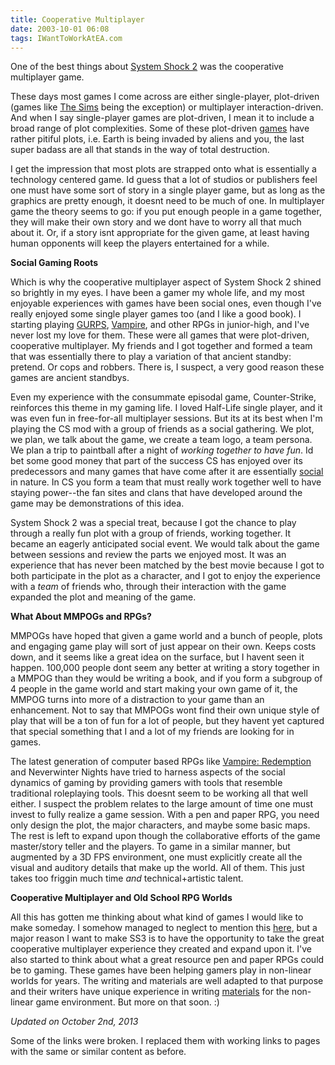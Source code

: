 ```yaml
---
title: Cooperative Multiplayer
date: 2003-10-01 06:08
tags: IWantToWorkAtEA.com
---
```

One of the best things about [System Shock 2][1] was the cooperative multiplayer game.

These days most games I come across are either single-player, plot-driven (games like [The Sims][2] being the exception) or multiplayer interaction-driven. And when I say single-player games are plot-driven, I mean it to include a broad range of plot complexities. Some of these plot-driven [games][3] have rather pitiful plots, i.e. Earth is being invaded by aliens and you, the last super badass are all that stands in the way of total destruction.

I get the impression that most plots are strapped onto what is essentially a technology centered game. Id guess that a lot of studios or publishers feel one must have some sort of story in a single player game, but as long as the graphics are pretty enough, it doesnt need to be much of one. In multiplayer game the theory seems to go: if you put enough people in a game together, they will make their own story and we dont have to worry all that much about it. Or, if a story isnt appropriate for the given game, at least having human opponents will keep the players entertained for a while.

**Social Gaming Roots**

Which is why the cooperative multiplayer aspect of System Shock 2 shined so brightly in my eyes. I have been a gamer my whole life, and my most enjoyable experiences with games have been social ones, even though I've really enjoyed some single player games too (and I like a good book). I starting playing [GURPS][4], [Vampire][5], and other RPGs in junior-high, and I've never lost my love for them. These were all games that were plot-driven, cooperative multiplayer. My friends and I got together and formed a team that was essentially there to play a variation of that ancient standby: pretend. Or cops and robbers. There is, I suspect, a very good reason these games are ancient standbys.

Even my experience with the consummate episodal game, Counter-Strike, reinforces this theme in my gaming life. I loved Half-Life single player, and it was even fun in free-for-all multiplayer sessions. But its at its best when I'm playing the CS mod with a group of friends as a social gathering. We plot, we plan, we talk about the game, we create a team logo, a team persona. We plan a trip to paintball after a night of *working together to have fun*. Id bet some good money that part of the success CS has enjoyed over its predecessors and many games that have come after it are essentially [social][6] in nature. In CS you form a team that must really work together well to have staying power--the fan sites and clans that have developed around the game may be demonstrations of this idea.

System Shock 2 was a special treat, because I got the chance to play through a really fun plot with a group of friends, working together. It became an eagerly anticipated social event. We would talk about the game between sessions and review the parts we enjoyed most. It was an experience that has never been matched by the best movie because I got to both participate in the plot as a character, and I got to enjoy the experience with a *team* of friends who, through their interaction with the game expanded the plot and meaning of the game.

**What About MMPOGs and RPGs?**

MMPOGs have hoped that given a game world and a bunch of people, plots and engaging game play will sort of just appear on their own. Keeps costs down, and it seems like a great idea on the surface, but I havent seen it happen. 100,000 people dont seem any better at writing a story together in a MMPOG than they would be writing a book, and if you form a subgroup of 4 people in the game world and start making your own game of it, the MMPOG turns into more of a distraction to your game than an enhancement. Not to say that MMPOGs wont find their own unique style of play that will be a ton of fun for a lot of people, but they havent yet captured that special something that I and a lot of my friends are looking for in games.

The latest generation of computer based RPGs like [Vampire: Redemption][7] and Neverwinter Nights have tried to harness aspects of the social dynamics of gaming by providing gamers with tools that resemble traditional roleplaying tools. This doesnt seem to be working all that well either. I suspect the problem relates to the large amount of time one must invest to fully realize a game session. With a pen and paper RPG, you need only design the plot, the major characters, and maybe some basic maps. The rest is left to expand upon though the collaborative efforts of the game master/story teller and the players. To game in a similar manner, but augmented by a 3D FPS environment, one must explicitly create all the visual and auditory details that make up the world. All of them. This just takes too friggin much time *and* technical+artistic talent.

**Cooperative Multiplayer and Old School RPG Worlds**

All this has gotten me thinking about what kind of games I would like to make someday. I somehow managed to neglect to mention this [here][8], but a major reason I want to make SS3 is to have the opportunity to take the great cooperative multiplayer experience they created and expand upon it. I've also started to think about what a great resource pen and paper RPGs could be to gaming. These games have been helping gamers play in non-linear worlds for years. The writing and materials are well adapted to that purpose and their writers have unique experience in writing [materials][9] for the non-linear game environment. But more on that soon. :)

*Updated on October 2nd, 2013*

Some of the links were broken. I replaced them with working links to pages with the same or similar content as before.

 [1]: https://en.wikipedia.org/wiki/System_Shock_2
 [2]: http://www.thesims.com/
 [3]: http://www.planettribes.com/allyourbase/AYB2.swf
 [4]: http://www.amazon.com/exec/obidos/tg/detail/-/0880387297/qid=1065198479/sr=1-2/ref=sr_1_2/104-7698839-5997554?v=glance&amp;s=books%3EAD&amp;D%E2%80%9D%3C/a%3E,%20%3Ca%20target=
 [5]: http://en.wikipedia.org/wiki/Vampire:_The_Masquerade
 [6]: http://www.salon.com/tech/feature/2003/03/18/bunten/index.html
 [7]: http://en.wikipedia.org/wiki/Vampire:_The_Masquerade_%E2%80%93_Redemption
 [8]: /system-shock-3.html
 [9]: https://en.wikipedia.org/wiki/Paranoia_(role-playing_game)

